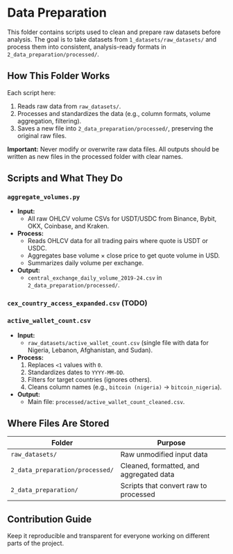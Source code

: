 # Data Preparation

This folder contains scripts used to clean and prepare raw datasets before
analysis. The goal is to take datasets from `1_datasets/raw_datasets/` and
process them into consistent, analysis-ready formats in
`2_data_preparation/processed/`.

## How This Folder Works

Each script here:

1. Reads raw data from `raw_datasets/`.
2. Processes and standardizes the data (e.g., column formats, volume
   aggregation, filtering).
3. Saves a new file into `2_data_preparation/processed/`, preserving the
   original raw files.

**Important:** Never modify or overwrite raw data files. All outputs should be
written as new files in the processed folder with clear names.

## Scripts and What They Do

### `aggregate_volumes.py`

- **Input:**
  - All raw OHLCV volume CSVs for USDT/USDC from Binance, Bybit, OKX, Coinbase,
    and Kraken.
- **Process:**
  - Reads OHLCV data for all trading pairs where quote is USDT or USDC.
  - Aggregates base volume × close price to get quote volume in USD.
  - Summarizes daily volume per exchange.
- **Output:**
  - `central_exchange_daily_volume_2019-24.csv` in
    `2_data_preparation/processed/`.

### `cex_country_access_expanded.csv` (TODO)

### `active_wallet_count.csv`

- **Input:**
  - `raw_datasets/active_wallet_count.csv` (single file with data for
    Nigeria, Lebanon, Afghanistan, and Sudan).
- **Process:**
  1. Replaces `<1` values with `0`.
  2. Standardizes dates to `YYYY-MM-DD`.
  3. Filters for target countries (ignores others).
  4. Cleans column names (e.g., `bitcoin (nigeria)` → `bitcoin_nigeria`).
- **Output:**
  - Main file: `processed/active_wallet_count_cleaned.csv`.

## Where Files Are Stored

| Folder                          | Purpose                                 |
|---------------------------------|-----------------------------------------|
| `raw_datasets/`                 | Raw unmodified input data               |
| `2_data_preparation/processed/` | Cleaned, formatted, and aggregated data |
| `2_data_preparation/`           | Scripts that convert raw to processed   |

## Contribution Guide

Keep it reproducible and transparent for everyone working on different parts
of the project.
